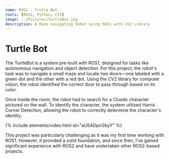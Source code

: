```yaml
---
name: ROS1 - Trutle Bot
tools: [ROS1, Python, CV2]
image: ../Pictures/TurtleBot.jpg
description: A Maze navigating Robot using ROS1 with CV2 Library
---
```


# Turtle Bot

The TurtleBot is a system pre-built with ROS1, designed for tasks like autonomous navigation and object detection. For this project, the robot's task was to navigate a small maze and locate two doors—one labeled with a green dot and the other with a red dot. Using the CV2 library for computer vision, the robot identified the correct door to pass through based on its color.

Once inside the room, the robot had to search for a Cluedo character pictured on the wall. To identify the character, the system utilized Harris Corner Detection, allowing the robot to correctly determine the character's identity.

{% include elements/video.html id="aU5ADpcGbyY" %}

This project was particularly challenging as it was my first time working with ROS1. However, it provided a solid foundation, and since then, I’ve gained significant experience with ROS2 and have undertaken other ROS2-based projects.
